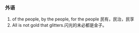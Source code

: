 ### 外语

1. of the people, by the people, for the people 民有，民治，民享
2. All is not gold that glitters.闪光的未必都是金子。
